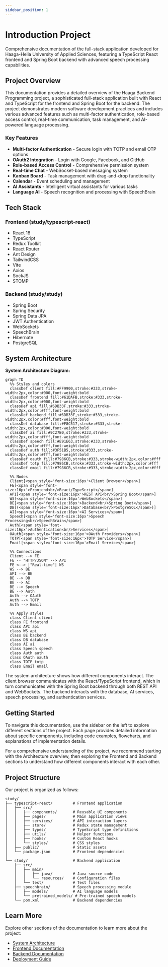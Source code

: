 ```yaml
---
sidebar_position: 1
---
```


# Introduction Project

Comprehensive documentation of the full-stack application developed for Haaga-Helia University of Applied Sciences, featuring a TypeScript React frontend and Spring Boot backend with advanced speech processing capabilities.

## Project Overview

This documentation provides a detailed overview of the Haaga Backend Programming project, a sophisticated full-stack application built with React and TypeScript for the frontend and Spring Boot for the backend. The project demonstrates modern software development practices and includes various advanced features such as multi-factor authentication, role-based access control, real-time communication, task management, and AI-powered language processing.

### Key Features

- **Multi-factor Authentication** - Secure login with TOTP and email OTP options
- **OAuth2 Integration** - Login with Google, Facebook, and GitHub
- **Role-based Access Control** - Comprehensive permission system
- **Real-time Chat** - WebSocket-based messaging system
- **Kanban Board** - Task management with drag-and-drop functionality
- **Calendar** - Event scheduling and management
- **AI Assistants** - Intelligent virtual assistants for various tasks
- **Language AI** - Speech recognition and processing with SpeechBrain

## Tech Stack

### Frontend (study/typescript-react)

- React 18
- TypeScript
- Redux Toolkit
- React Router
- Ant Design
- TailwindCSS
- Vite
- Axios
- SockJS
- STOMP

### Backend (study/study)

- Spring Boot
- Spring Security
- Spring Data JPA
- JWT Authentication
- WebSockets
- SpeechBrain
- Hibernate
- PostgreSQL

## System Architecture

**System Architecture Diagram:**

```mermaid
graph TD
  %% Styles and colors
  classDef client fill:#FF9900,stroke:#333,stroke-width:2px,color:#000,font-weight:bold
  classDef frontend fill:#61DAFB,stroke:#333,stroke-width:2px,color:#000,font-weight:bold
  classDef api fill:#6DB33F,stroke:#333,stroke-width:2px,color:#fff,font-weight:bold
  classDef backend fill:#6DB33F,stroke:#333,stroke-width:2px,color:#fff,font-weight:bold
  classDef database fill:#F8C517,stroke:#333,stroke-width:2px,color:#000,font-weight:bold
  classDef ai fill:#9C27B0,stroke:#333,stroke-width:2px,color:#fff,font-weight:bold
  classDef speech fill:#E91E63,stroke:#333,stroke-width:2px,color:#fff,font-weight:bold
  classDef auth fill:#3F51B5,stroke:#333,stroke-width:2px,color:#fff,font-weight:bold
  classDef oauth fill:#7986CB,stroke:#333,stroke-width:2px,color:#fff
  classDef totp fill:#7986CB,stroke:#333,stroke-width:2px,color:#fff
  classDef email fill:#7986CB,stroke:#333,stroke-width:2px,color:#fff
  
  %% Nodes
  Client[<span style='font-size:16px'>Client Browser</span>]
  FE[<span style='font-size:16px'>Frontend<br/>React/TypeScript</span>]
  API[<span style='font-size:16px'>REST API<br/>Spring Boot</span>]
  WS[<span style='font-size:16px'>WebSockets</span>]
  BE[<span style='font-size:16px'>Backend<br/>Spring Boot</span>]
  DB[(<span style='font-size:16px'>Database<br/>PostgreSQL</span>)]
  AI[<span style='font-size:16px'>AI Services</span>]
  Speech[<span style='font-size:16px'>Speech Processing<br/>SpeechBrain</span>]
  Auth[<span style='font-size:16px'>Authentication<br/>Services</span>]
  OAuth[<span style='font-size:16px'>OAuth Providers</span>]
  TOTP[<span style='font-size:16px'>TOTP Service</span>]
  Email[<span style='font-size:16px'>Email Service</span>]
  
  %% Connections
  Client --> FE
  FE -- "HTTP/JSON" --> API
  FE <--> |"Real-time"| WS
  WS --> BE
  API --> BE
  BE --> DB
  BE --> AI
  BE --> Speech
  BE --> Auth
  Auth --> OAuth
  Auth --> TOTP
  Auth --> Email
  
  %% Apply styles
  class Client client
  class FE frontend
  class API api
  class WS api
  class BE backend
  class DB database
  class AI ai
  class Speech speech
  class Auth auth
  class OAuth oauth
  class TOTP totp
  class Email email
```

The system architecture shows how different components interact. The client browser communicates with the React/TypeScript frontend, which in turn communicates with the Spring Boot backend through both REST API and WebSockets. The backend interacts with the database, AI services, speech processing, and authentication services.

## Getting Started

To navigate this documentation, use the sidebar on the left to explore different sections of the project.
Each page provides detailed information about specific components, including code examples, flowcharts,
and explanations of implementation details.

For a comprehensive understanding of the project, we recommend starting with the Architecture overview,
then exploring the Frontend and Backend sections to understand how different components interact with each other.

## Project Structure

Our project is organized as follows:

```
study/
├── typescript-react/         # Frontend application
│   ├── src/
│   │   ├── components/       # Reusable UI components
│   │   ├── pages/            # Main application views
│   │   ├── services/         # API interaction layers
│   │   ├── store/            # Redux state management
│   │   ├── types/            # TypeScript type definitions
│   │   ├── utils/            # Helper functions
│   │   ├── hooks/            # Custom React hooks
│   │   └── styles/           # CSS styles
│   ├── public/               # Static assets
│   └── package.json          # Frontend dependencies
│
└── study/                    # Backend application
    ├── src/
    │   ├── main/
    │   │   ├── java/         # Java source code
    │   │   └── resources/    # Configuration files
    │   └── test/             # Test files
    ├── speechbrain/          # Speech processing module
    │   ├── models/           # AI language models
    │   └── pretrained_models/ # Pre-trained speech models
    └── pom.xml               # Backend dependencies
```

## Learn More

Explore other sections of the documentation to learn more about the project:

- [System Architecture](/docs/architecture)
- [Frontend Documentation](/docs/frontend)
- [Backend Documentation](/docs/backend)
- [Deployment Guide](/docs/deployment)
